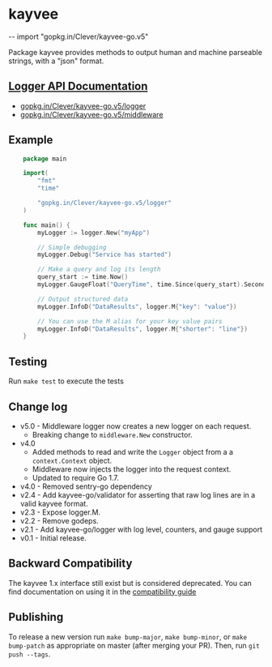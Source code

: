 # kayvee
--
    import "gopkg.in/Clever/kayvee-go.v5"

Package kayvee provides methods to output human and machine parseable strings,
with a "json" format.

## [Logger API Documentation](./logger)

* [gopkg.in/Clever/kayvee-go.v5/logger](https://godoc.org/gopkg.in/Clever/kayvee-go.v5/logger)
* [gopkg.in/Clever/kayvee-go.v5/middleware](https://godoc.org/gopkg.in/Clever/kayvee-go.v5/middleware)

## Example

```go
    package main

    import(
        "fmt"
        "time"

        "gopkg.in/Clever/kayvee-go.v5/logger"
    )

    func main() {
        myLogger := logger.New("myApp")

        // Simple debugging
        myLogger.Debug("Service has started")

        // Make a query and log its length
        query_start := time.Now()
        myLogger.GaugeFloat("QueryTime", time.Since(query_start).Seconds())

        // Output structured data
        myLogger.InfoD("DataResults", logger.M{"key": "value"})

        // You can use the M alias for your key value pairs
        myLogger.InfoD("DataResults", logger.M{"shorter": "line"})
    }
```


## Testing

Run `make test` to execute the tests

## Change log

- v5.0 - Middleware logger now creates a new logger on each request.
  - Breaking change to `middleware.New` constructor.
- v4.0
  - Added methods to read and write the `Logger` object from a a `context.Context` object.
  - Middleware now injects the logger into the request context.
  - Updated to require Go 1.7.
- v4.0 - Removed sentry-go dependency
- v2.4 - Add kayvee-go/validator for asserting that raw log lines are in a valid kayvee format.
- v2.3 - Expose logger.M.
- v2.2 - Remove godeps.
- v2.1 - Add kayvee-go/logger with log level, counters, and gauge support
- v0.1 - Initial release.

## Backward Compatibility

The kayvee 1.x interface still exist but is considered deprecated. You can find documentation on using it in the [compatibility guide](./compatibility.md)

## Publishing

To release a new version run `make bump-major`, `make bump-minor`, or `make
bump-patch` as appropriate on master (after merging your PR). Then, run `git
push --tags`.
